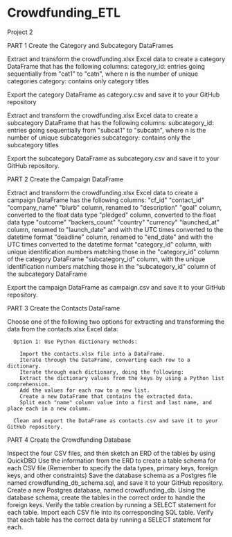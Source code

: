 # Crowdfunding_ETL
Project 2

PART 1
Create the Category and Subcategory DataFrames

  Extract and transform the crowdfunding.xlsx Excel data to create a category DataFrame that has the following columns:
    category_id: entries going sequentially from "cat1" to "catn", where n is the number of unique categories
    category: contains only category titles

  Export the category DataFrame as category.csv and save it to your GitHub repository

  Extract and transform the crowdfunding.xlsx Excel data to create a subcategory DataFrame that has the following columns:
     subcategory_id: entries going sequentially from "subcat1" to "subcatn", where n is the number of unique subcategories
     subcategory: contains only the subcategory titles
     
  Export the subcategory DataFrame as subcategory.csv and save it to your GitHub repository.

PART 2
Create the Campaign DataFrame

  Extract and transform the crowdfunding.xlsx Excel data to create a campaign DataFrame has the following columns:
      "cf_id"
      "contact_id"
      "company_name"
      "blurb" column, renamed to "description"
      "goal" column, converted to the float data type
      "pledged" column, converted to the float data type
      "outcome"
      "backers_count"
      "country"
      "currency"
      "launched_at" column, renamed to "launch_date" and with the UTC times converted to the datetime format
      "deadline" column, renamed to "end_date" and with the UTC times converted to the datetime format
      "category_id" column, with unique identification numbers matching those in the "category_id" column of the category DataFrame
      "subcategory_id" column, with the unique identification numbers matching those in the "subcategory_id" column of the subcategory DataFrame
     
  Export the campaign DataFrame as campaign.csv and save it to your GitHub repository.

PART 3
Create the Contacts DataFrame

  Choose one of the following two options for extracting and transforming the data from the contacts.xlsx Excel data:
      
      Option 1: Use Python dictionary methods:
      
        Import the contacts.xlsx file into a DataFrame.
        Iterate through the DataFrame, converting each row to a dictionary.
        Iterate through each dictionary, doing the following:
        Extract the dictionary values from the keys by using a Python list comprehension.
        Add the values for each row to a new list.
        Create a new DataFrame that contains the extracted data.
        Split each "name" column value into a first and last name, and place each in a new column.
        
      Clean and export the DataFrame as contacts.csv and save it to your GitHub repository.
      
PART 4
Create the Crowdfunding Database

  Inspect the four CSV files, and then sketch an ERD of the tables by using QuickDBD
  Use the information from the ERD to create a table schema for each CSV file (Remember to specify the data types, primary keys, foreign keys, and other constraints)
  Save the database schema as a Postgres file named crowdfunding_db_schema.sql, and save it to your GitHub repository.
  Create a new Postgres database, named crowdfunding_db.
  Using the database schema, create the tables in the correct order to handle the foreign keys.
  Verify the table creation by running a SELECT statement for each table.
  Import each CSV file into its corresponding SQL table.
  Verify that each table has the correct data by running a SELECT statement for each.
  
